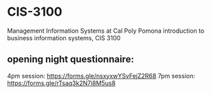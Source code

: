 # CIS-3100
Management Information Systems at Cal Poly Pomona
introduction to business information systems, CIS 3100

## opening night questionnaire:
4pm session: https://forms.gle/nsxyxwYSvFejZ2R68
7pm session: https://forms.gle/rTsaq3k2N7i8M5us8
